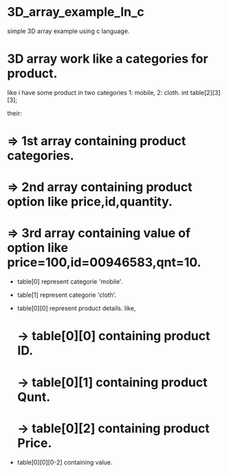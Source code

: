 # 3D_array_example_In_c
simple 3D array example using c language.

# 3D array work like a categories for product.
like i have some product in two categories 1: mobile, 2: cloth.
int table[2][3][3];

their:
# => 1st array containing product categories.
# => 2nd array containing product option like price,id,quantity.
# => 3rd array containing value of option like price=100,id=00946583,qnt=10.

* table[0] represent categorie 'mobile'.
* table[1] represent categorie 'cloth'.


* table[0][0] represent product details.
  like,
  # -> table[0][0] containing product ID.
  # -> table[0][1] containing product Qunt.
  # -> table[0][2] containing product Price.
        
* table[0][0][0-2] containing value.
